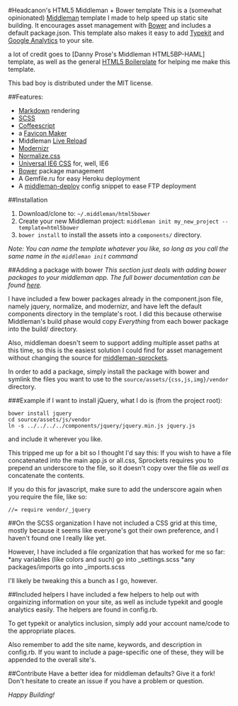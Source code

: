 #Headcanon's HTML5 Middleman + Bower template
This is a (somewhat opinionated) [Middleman](middlemanapp.com) template I made to help speed up static site building. It encourages asset management with [Bower](github.com/twitter/bower) and includes a default package.json. This template also makes it easy to add [Typekit](typekit.com) and [Google Analytics](google.com/analytics) to your site. 

a lot of credit goes to [Danny Prose's Middleman HTML5BP-HAML] template, as well as the general [HTML5 Boilerplate](html5boilerplate.com) for helping me make this template.

This bad boy is distributed under the MIT license.


##Features:
* [Markdown](daringfireball.net/projects/markdown/) rendering
* [SCSS](sass-lang.com)
* [Coffeescript](coffeescript.org)
* a [Favicon Maker](github.com/follmann/middleman-favicon-maker)
* Middleman [Live Reload](github.com/middleman/middleman-livereload)
* [Modernizr](modernizr.com)
* [Normalize.css](necolas.github.com/normalize.css) 
* [Universal IE6 CSS](github.com/malarkey/universal-ie6-css) for, well, IE6
* [Bower](github.com/twitter/bower) package management
* A Gemfile.ru for easy Heroku deployment
* A [middleman-deploy](github.com/tvaughan/middleman-deploy) config snippet to ease FTP deployment


##Installation
1. Download/clone to: `~/.middleman/html5bower`
2. Create your new Middleman project: `middleman init my_new_project --template=html5bower`
3. `bower install` to install the assets into a `components/` directory.

*Note: You can name the template whatever you like, so long as you call the same name in the `middleman init` command*


##Adding a package with bower
*This section just deals with adding bower packages to your middleman app.  The full bower documentation can be found [here](github.com/twitter/bower).*

I have included a few bower packages already in the component.json file, namely jquery, normalize, and modernizr, and have left the default components directory in the template's root. I did this because otherwise Middleman's build phase would copy *Everything* from each bower package into the build/ directory.

Also, middleman doesn't seem to support adding multiple asset paths at this time, so this is the easiest solution I could find for asset management without changing the source for [middleman-sprockets](github.com/middleman/middleman-sprockets).

In order to add a package, simply install the package with bower and symlink the files you want to use to the `source/assets/{css,js,img}/vendor` directory.

###Example
if I want to install jQuery, what I do is (from the project root):

    bower install jquery
    cd source/assets/js/vendor
    ln -s ../../../../components/jquery/jquery.min.js jquery.js

and include it wherever you like.

This tripped me up for a bit so I thought I'd say this:
If you wish to have a file concatenated into the main app.js or all.css, Sprockets requires you to prepend an underscore to the file, so it doesn't copy over the file *as well as* concatenate the contents.

If you do this for javascript, make sure to add the underscore again when you require the file, like so:

    //= require vendor/_jquery


##On the SCSS organization
I have not included a CSS grid at this time, mostly because it seems like everyone's got their own preference, and I haven't found one I really like yet.

However, I have included a file organization that has worked for me so far:
*any variables (like colors and such) go into _settings.scss
*any packages/imports go into _imports.scss

I'll likely be tweaking this a bunch as I go, however.


##Included helpers
I have included a few helpers to help out with orgainizing information on your site, as well as include typekit and google analytics easily. The helpers are found in config.rb.

To get typekit or analytics inclusion, simply add your account name/code to the appropriate places.

Also remember to add the site name, keywords, and description in config.rb. If you want to include a page-specific one of these, they will be appended to the overall site's.


##Contribute
Have a better idea for middleman defaults? Give it a fork! Don't hesitate to create an issue if you have a problem or question.

*Happy Building!*
